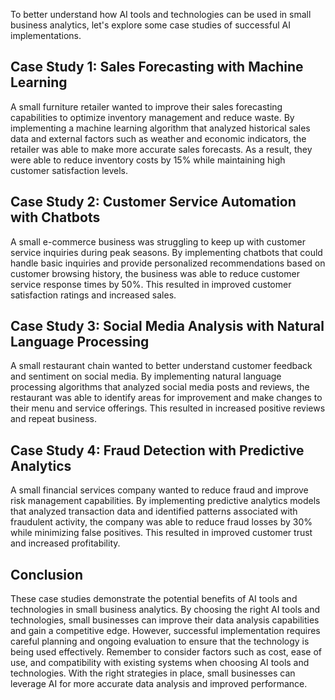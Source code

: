 
To better understand how AI tools and technologies can be used in small business analytics, let's explore some case studies of successful AI implementations.

Case Study 1: Sales Forecasting with Machine Learning
-----------------------------------------------------

A small furniture retailer wanted to improve their sales forecasting capabilities to optimize inventory management and reduce waste. By implementing a machine learning algorithm that analyzed historical sales data and external factors such as weather and economic indicators, the retailer was able to make more accurate sales forecasts. As a result, they were able to reduce inventory costs by 15% while maintaining high customer satisfaction levels.

Case Study 2: Customer Service Automation with Chatbots
-------------------------------------------------------

A small e-commerce business was struggling to keep up with customer service inquiries during peak seasons. By implementing chatbots that could handle basic inquiries and provide personalized recommendations based on customer browsing history, the business was able to reduce customer service response times by 50%. This resulted in improved customer satisfaction ratings and increased sales.

Case Study 3: Social Media Analysis with Natural Language Processing
--------------------------------------------------------------------

A small restaurant chain wanted to better understand customer feedback and sentiment on social media. By implementing natural language processing algorithms that analyzed social media posts and reviews, the restaurant was able to identify areas for improvement and make changes to their menu and service offerings. This resulted in increased positive reviews and repeat business.

Case Study 4: Fraud Detection with Predictive Analytics
-------------------------------------------------------

A small financial services company wanted to reduce fraud and improve risk management capabilities. By implementing predictive analytics models that analyzed transaction data and identified patterns associated with fraudulent activity, the company was able to reduce fraud losses by 30% while minimizing false positives. This resulted in improved customer trust and increased profitability.

Conclusion
----------

These case studies demonstrate the potential benefits of AI tools and technologies in small business analytics. By choosing the right AI tools and technologies, small businesses can improve their data analysis capabilities and gain a competitive edge. However, successful implementation requires careful planning and ongoing evaluation to ensure that the technology is being used effectively. Remember to consider factors such as cost, ease of use, and compatibility with existing systems when choosing AI tools and technologies. With the right strategies in place, small businesses can leverage AI for more accurate data analysis and improved performance.
